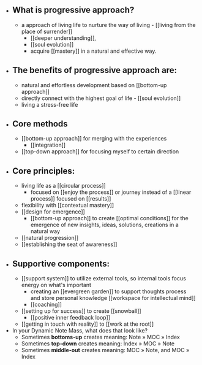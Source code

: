 - ## What is progressive approach?
    - a approach of living life to nurture the way of living - [[living from the place of surrender]]
        - [[deeper understanding]], 
        - [[soul evolution]] 
        - acquire [[mastery]] in a natural and effective way. 
- ## The benefits of progressive approach are:
    - natural and effortless development based on [[bottom-up approach]]
    - directly connect with the highest goal of life - [[soul evolution]]
    - living a stress-free life
- ## Core methods
    -  [[bottom-up approach]] for merging with the experiences
        - [[integration]]
    -  [[top-down approach]] for focusing myself to certain direction
- ## Core principles:
    - living life as a [[circular process]]
        - focused on [[enjoy the process]] or journey instead of a [[linear process]] focused on [[results]]
    - flexibility with [[contextual mastery]]
    - [[design for emergence]]
        - [[bottom-up approach]] to create [[optimal conditions]] for the emergence of new insights, ideas, solutions, creations in a natural way 
    - [[natural progression]]
    - [[establishing the seat of awareness]]
- ## Supportive components:
    - [[support system]] to utilize external tools, so internal tools focus energy on what's important 
        - creating an [[evergreen garden]] to support thoughts process and store personal knowledge [[workspace for intellectual mind]]
        - [[coaching]]
    - [[setting up for success]] to create [[snowball]]
        - [[positive inner feedback loop]]
    - [[getting in touch with reality]] to [[work at the root]]
- In your Dynamic Note Mass, what does that look like?
    - Sometimes __bottoms-up__ creates meaning: Note » MOC » Index
    - Sometimes __top-down__ creates meaning: Index » MOC » Note
    - Sometimes __middle-out__ creates meaning: MOC » Note, and MOC » Index
